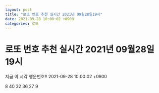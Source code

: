 ```yaml
---
layout: post
title: "로또 번호 추천 실시간 2021년 09월28일19시"
date: 2021-09-28 10:00:02 +0900
categories: 로또
---
```


# 로또 번호 추천 실시간 2021년 09월28일19시

지금 이 시각 행운번호!! 2021-09-28 10:00:02 +0900

 8  40  32  36  27  9 

